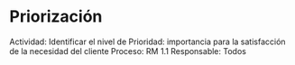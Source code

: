# Priorización

Actividad: Identificar el nivel de Prioridad: importancia para la satisfacción de la necesidad del cliente
Proceso: RM 1.1
Responsable: Todos